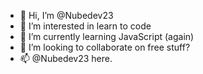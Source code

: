 - 👋 Hi, I’m @Nubedev23 
- 👀 I’m interested in learn to code
- 🌱 I’m currently learning JavaScript (again)
- 💞️ I’m looking to collaborate on free stuff?
- 📫 @Nubedev23 here. 

<!---
Nubedev23/Nubedev23 is a ✨ special ✨ repository because its `README.md` (this file) appears on your GitHub profile.
You can click the Preview link to take a look at your changes.
--->
